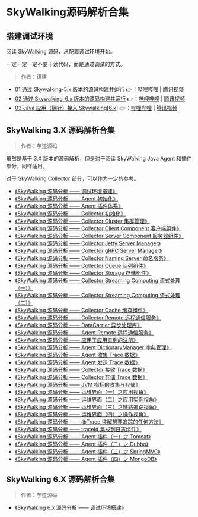 # SkyWalking源码解析合集

## 搭建调试环境

阅读 SkyWalking 源码，从配置调试环境开始。

一定一定一定不要干读代码，而是通过调试的方式。

> 作者：谭建

- [01 通过 Skywalking-5.x 版本的源码构建并运行](https://github.com/JaredTan95/skywalking-tutorials/blob/master/01-%E9%80%9A%E8%BF%87Skywalking-5.x%E7%89%88%E6%9C%AC%E7%9A%84%E6%BA%90%E7%A0%81%E6%9E%84%E5%BB%BA%E5%B9%B6%E8%BF%90%E8%A1%8C/Note.md) 👉：[哔哩哔哩](https://www.bilibili.com/video/av35806851/) | [腾讯视频](https://v.qq.com/x/page/d07924w6u13.html)
- [02 通过 Skywalking-6.x 版本的源码构建并运行](https://github.com/JaredTan95/skywalking-tutorials/blob/master/02-%E9%80%9A%E8%BF%87Skywalking-6.x%E7%89%88%E6%9C%AC%E7%9A%84%E6%BA%90%E7%A0%81%E6%9E%84%E5%BB%BA%E5%B9%B6%E8%BF%90%E8%A1%8C/Note.md) 👉：[哔哩哔哩](https://www.bilibili.com/video/av35990012/) | [腾讯视频](https://v.qq.com/x/page/s0793890ce6.html)
- [03 Java 应用（探针）接入 Skywalking[6.x]](https://github.com/JaredTan95/skywalking-tutorials/blob/master/03-Java%E5%BA%94%E7%94%A8%EF%BC%88%E6%8E%A2%E9%92%88%EF%BC%89%E6%8E%A5%E5%85%A5Skywalking/Note.md) 👉：[哔哩哔哩](https://www.bilibili.com/video/av36172319/) | [腾讯视频](https://v.qq.com/x/page/w0795uri7jy.html)

## SkyWalking 3.X 源码解析合集

> 作者：芋道源码

虽然是基于 3.X 版本的源码解析，但是对于阅读 SkyWalking Java Agent 和插件部分，同样适用。

对于 SkyWalking Collector 部分，可以作为一定的参考。

- [《SkyWalking 源码分析 —— 调试环境搭建》](http://www.iocoder.cn/SkyWalking/build-debugging-environment?vip&guanfang)
- [《SkyWalking 源码分析 —— Agent 初始化》](http://www.iocoder.cn/SkyWalking/agent-init?vip&guanfang)
- [《SkyWalking 源码分析 —— Agent 插件体系》](http://www.iocoder.cn/SkyWalking/agent-plugin-system?vip&guanfang)
- [《SkyWalking 源码分析 —— Collector 初始化》](http://www.iocoder.cn/SkyWalking/collector-init?vip&guanfang)
- [《SkyWalking 源码分析 —— Collector Cluster 集群管理》](http://www.iocoder.cn/SkyWalking/collector-cluster-module?vip&guanfang)
- [《SkyWalking 源码分析 —— Collector Client Component 客户端组件》](http://www.iocoder.cn/SkyWalking/collector-client-component?vip&guanfang)
- [《SkyWalking 源码分析 —— Collector Server Component 服务器组件》](http://www.iocoder.cn/SkyWalking/collector-server-component?vip&guanfang)
- [《SkyWalking 源码分析 —— Collector Jetty Server Manager》](http://www.iocoder.cn/SkyWalking/collector-jetty-server-module?vip&guanfang)
- [《SkyWalking 源码分析 —— Collector gRPC Server Manager》](http://www.iocoder.cn/SkyWalking/collector-grpc-server-module?vip&guanfang)
- [《SkyWalking 源码分析 —— Collector Naming Server 命名服务》](http://www.iocoder.cn/SkyWalking/collector-naming-server?vip&guanfang)
- [《SkyWalking 源码分析 —— Collector Queue 队列组件》](http://www.iocoder.cn/SkyWalking/collector-queue-module?vip&guanfang)
- [《SkyWalking 源码分析 —— Collector Storage 存储组件》](http://www.iocoder.cn/SkyWalking/collector-storage-module?vip&guanfang)
- [《SkyWalking 源码分析 —— Collector Streaming Computing 流式处理（一）》](http://www.iocoder.cn/SkyWalking/collector-streaming-first?vip&guanfang)
- [《SkyWalking 源码分析 —— Collector Streaming Computing 流式处理（二）》](http://www.iocoder.cn/SkyWalking/collector-streaming-second?vip&guanfang)
- [《SkyWalking 源码分析 —— Collector Cache 缓存组件》](http://www.iocoder.cn/SkyWalking/collector-cache-module?vip&guanfang)
- [《SkyWalking 源码分析 —— Collector Remote 远程通信服务》](http://www.iocoder.cn/SkyWalking/collector-remote-module?vip&guanfang)
- [《SkyWalking 源码分析 —— DataCarrier 异步处理库》](http://www.iocoder.cn/SkyWalking/data-carrier?vip&guanfang)
- [《SkyWalking 源码分析 —— Agent Remote 远程通信服务》](http://www.iocoder.cn/SkyWalking/agent-remote-manager?vip&guanfang)
- [《SkyWalking 源码分析 —— 应用于应用实例的注册》](http://www.iocoder.cn/SkyWalking/register?vip&guanfang)
- [《SkyWalking 源码分析 —— Agent DictionaryManager 字典管理》](http://www.iocoder.cn/SkyWalking/agent-dictionary?vip&guanfang)
- [《SkyWalking 源码分析 —— Agent 收集 Trace 数据》](http://www.iocoder.cn/SkyWalking/agent-collect-trace?vip&guanfang)
- [《SkyWalking 源码分析 —— Agent 发送 Trace 数据》](http://www.iocoder.cn/SkyWalking/agent-send-trace?vip&guanfang)
- [《SkyWalking 源码分析 —— Collector 接收 Trace 数据》](http://www.iocoder.cn/SkyWalking/collector-receive-trace?vip&guanfang)
- [《SkyWalking 源码分析 —— Collector 存储 Trace 数据》](http://www.iocoder.cn/SkyWalking/collector-store-trace?vip&guanfang)
- [《SkyWalking 源码分析 —— JVM 指标的收集与存储》](http://www.iocoder.cn/SkyWalking/jvm-collect?vip&guanfang)
- [《SkyWalking 源码分析 —— 运维界面（一）之应用视角》](http://www.iocoder.cn/SkyWalking/ui-1-application?vip&guanfang)
- [《SkyWalking 源码分析 —— 运维界面（二）之应用实例视角》](http://www.iocoder.cn/SkyWalking/ui-2-instance?vip&guanfang)
- [《SkyWalking 源码分析 —— 运维界面（三）之链路追踪视角》](http://www.iocoder.cn/SkyWalking/ui-3-trace?vip&guanfang)
- [《SkyWalking 源码分析 —— 运维界面（四）之操作视角》](http://www.iocoder.cn/SkyWalking/ui-4-operation?vip&guanfang)
- [《SkyWalking 源码分析 —— @Trace 注解想要追踪的任何方法》](http://www.iocoder.cn/SkyWalking/@trace-for-any-methods?vip&guanfang)
- [《SkyWalking 源码分析 —— traceId 集成到日志组件》](http://www.iocoder.cn/SkyWalking/trace-id-integrate-into-logs?vip&guanfang)
- [《SkyWalking 源码分析 —— Agent 插件（一）之 Tomcat》](http://www.iocoder.cn/SkyWalking/agent-plugin-tomcat?vip&guanfang)
- [《SkyWalking 源码分析 —— Agent 插件（二）之 Dubbo》](http://www.iocoder.cn/SkyWalking/agent-plugin-dubbo?vip&guanfang)
- [《SkyWalking 源码分析 —— Agent 插件（三）之 SpringMVC》](http://www.iocoder.cn/SkyWalking/agent-plugin-spring-mvc?vip&guanfang)
- [《SkyWalking 源码分析 —— Agent 插件（四）之 MongoDB》](http://www.iocoder.cn/SkyWalking/agent-plugin-mongodb?vip&guanfang)

## SkyWalking 6.X 源码解析合集

> 作者：芋道源码

- [《SkyWalking 6.x 源码分析 —— 调试环境搭建》](http://www.iocoder.cn/SkyWalking/6/build-debugging-environment/?vip&guanfang)

